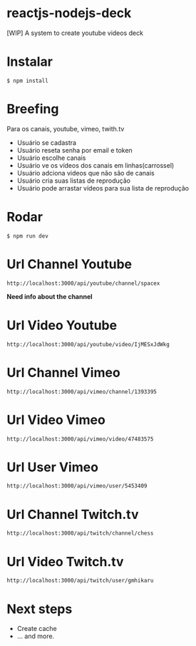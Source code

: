 # reactjs-nodejs-deck
[WIP] A system to create youtube videos deck


# Instalar
``` 
$ npm install
``` 

# Breefing

Para os canais, youtube, vimeo, twith.tv

- Usuário se cadastra
- Usuário reseta senha por email e token
- Usuário escolhe canais
- Usuário ve os vídeos dos canais em linhas(carrossel)
- Usuário adciona videos que não são de canais
- Usuário cria suas listas de reprodução
- Usuário pode arrastar vídeos para sua lista de reprodução


# Rodar

```
$ npm run dev

```
# Url Channel Youtube

`http://localhost:3000/api/youtube/channel/spacex`

**Need info about the channel**

# Url Video Youtube

`http://localhost:3000/api/youtube/video/IjMESxJdWkg`

# Url Channel Vimeo

`http://localhost:3000/api/vimeo/channel/1393395`

# Url Video Vimeo

`http://localhost:3000/api/vimeo/video/47483575`

# Url User Vimeo

`http://localhost:3000/api/vimeo/user/5453409`

# Url Channel Twitch.tv

`http://localhost:3000/api/twitch/channel/chess`

# Url Video Twitch.tv

`http://localhost:3000/api/twitch/user/gmhikaru`

# Next steps

* Create cache
* ... and more.







